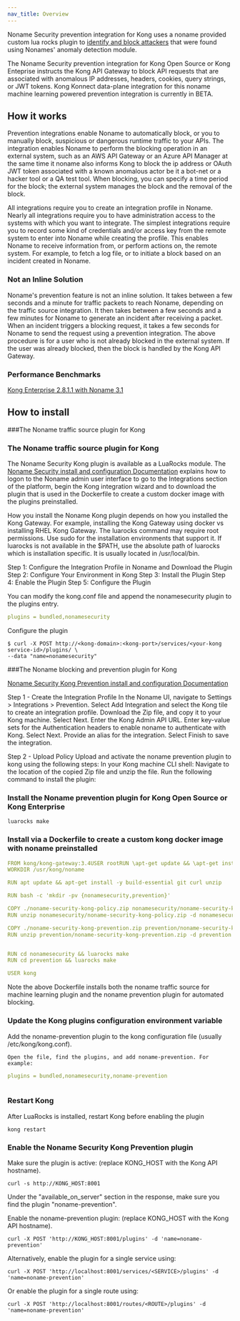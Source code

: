 ```yaml
---
nav_title: Overview
---
```


Noname Security prevention integration for Kong uses a noname provided custom lua rocks plugin to [identify and block attackers](https://docs.nonamesecurity.com/docs/kong-prevention) that were found using Nonames' anomaly detection module.

The Noname Security prevention integration for Kong Open Source or Kong Enteprise instructs the Kong API Gateway to block API requests that are associated with anomalous IP addresses, headers, cookies, query strings, or JWT tokens. Kong Konnect data-plane integration for this noname machine learning powered prevention integration is currently in BETA. 


## How it works

Prevention integrations enable Noname to automatically block, or you to manually block, suspicious or dangerous runtime traffic to your APIs. The integration enables Noname to perform the blocking operation in an external system, such as an AWS API Gateway or an Azure API Manager at the same time it noname also informs Kong to block the ip address or OAuth JWT token associated with a known anomalous actor be it a bot-net or a hacker tool or a QA test tool. When blocking, you can specify a time period for the block; the external system manages the block and the removal of the block.

All integrations require you to create an integration profile in Noname. Nearly all integrations require you to have administration access to the systems with which you want to integrate. The simplest integrations require you to record some kind of credentials and/or access key from the remote system to enter into Noname while creating the profile. This enables Noname to receive information from, or perform actions on, the remote system. For example, to fetch a log file, or to initiate a block based on an incident created in Noname.



### Not an Inline Solution

Noname's prevention feature is not an inline solution. It takes between a few seconds and a minute for traffic packets to reach Noname, depending on the traffic source integration. It then takes between a few seconds and a few minutes for Noname to generate an incident after receiving a packet. When an incident triggers a blocking request, it takes a few seconds for Noname to send the request using a prevention integration. The above procedure is for a user who is not already blocked in the external system. If the user was already blocked, then the block is handled by the Kong API Gateway. 

### Performance Benchmarks 
[Kong Enterprise 2.8.1.1 with Noname 3.1](https://docs.nonamesecurity.com/v320/docs/kong-performance-results)


## How to install

###The Noname traffic source plugin for Kong 

### The Noname traffic source plugin for Kong

The Noname Security Kong plugin is available as a LuaRocks module.
The [Noname Security install and configuration Documentation](https://docs.nonamesecurity.com/docs/kong-plugin) explains how to logon to the Noname admin user interface to go to the Integrations section of the platform, begin the Kong integration wizard and to download the plugin that is used in the Dockerfile to create a custom docker image with the plugins preinstalled. 

How you install the Noname Kong plugin depends on how you installed the Kong Gateway. For example, installing the Kong Gateway using docker vs installing RHEL Kong Gateway. The luarocks command may require root permissions. Use sudo for the installation environments that support it. If luarocks is not available in the $PATH, use the absolute path of luarocks which is installation specific. It is usually located in /usr/local/bin.

Step 1: Configure the Integration Profile in Noname and Download the Plugin
Step 2: Configure Your Environment in Kong
Step 3: Install the Plugin
Step 4: Enable the Plugin
Step 5: Configure the Plugin

You can modify the kong.conf file and append the nonamesecurity plugin to the plugins entry.

```yaml
plugins = bundled,nonamesecurity
```

Configure the plugin
```shell
$ curl -X POST http://<kong-domain>:<kong-port>/services/<your-kong service-id>/plugins/ \
--data "name=nonamesecurity"
```

###The Noname blocking and prevention plugin for Kong 

[Noname Security Kong Prevention install and configuration Documentation](https://docs.nonamesecurity.com/docs/kong-prevention)

Step 1 - Create the Integration Profile
In the Noname UI, navigate to Settings > Integrations > Prevention.
Select Add Integration and select the Kong tile to create an integration profile.
Download the Zip file, and copy it to your Kong machine.
Select Next.
Enter the Kong Admin API URL.
Enter key-value sets for the Authentication headers to enable noname to authenticate with Kong.
Select Next.
Provide an alias for the integration.
Select Finish to save the integration.

Step 2 - Upload Policy
Upload and activate the noname prevention plugin to kong using the following steps:
In your Kong machine CLI shell:
Navigate to the location of the copied Zip file and unzip the file.
Run the following command to install the plugin:

### Install the Noname prevention plugin for Kong Open Source or Kong Enterprise

```shell
luarocks make

```

### Install via a Dockerfile to create a custom kong docker image with noname preinstalled


```yaml
FROM kong/kong-gateway:3.4USER rootRUN \apt-get update && \apt-get install unzip -y  
WORKDIR /usr/kong/noname

RUN apt update && apt-get install -y build-essential git curl unzip

RUN bash -c 'mkdir -pv {nonamesecurity,prevention}'

COPY ./noname-security-kong-policy.zip nonamesecurity/noname-security-kong-policy.zip
RUN unzip nonamesecurity/noname-security-kong-policy.zip -d nonamesecurity && rm nonamesecurity/noname-security-kong-policy.zip

COPY ./noname-security-kong-prevention.zip prevention/noname-security-kong-prevention.zip
RUN unzip prevention/noname-security-kong-prevention.zip -d prevention && rm prevention/noname-security-kong-prevention.zip


RUN cd nonamesecurity && luarocks make
RUN cd prevention && luarocks make

USER kong
```

Note the above Dockerfile installs both the noname traffic source for machine learning plugin and the noname prevention plugin for automated blocking. 


### Update the Kong plugins configuration environment variable 

Add the noname-prevention plugin to the kong configuration file (usually /etc/kong/kong.conf).

    Open the file, find the plugins, and add noname-prevention. For example:


```yaml
plugins = bundled,nonamesecurity,noname-prevention
   
```

### Restart Kong

After LuaRocks is installed, restart Kong before enabling the plugin

```shell
kong restart
```

### Enable the Noname Security Kong Prevention plugin
Make sure the plugin is active: (replace KONG_HOST with the Kong API hostname).

```shell
curl -s http://KONG_HOST:8001
```
Under the "available_on_server" section in the response, make sure you find the plugin "noname-prevention".


Enable the noname-prevention plugin: (replace KONG_HOST with the Kong API hostname).

```shell
curl -X POST 'http://KONG_HOST:8001/plugins' -d 'name=noname-prevention'
```

Alternatively, enable the plugin for a single service using:
```shell
curl -X POST 'http://localhost:8001/services/<SERVICE>/plugins' -d 'name=noname-prevention'
```

Or enable the plugin for a single route using:
```shell
curl -X POST 'http://localhost:8001/routes/<ROUTE>/plugins' -d 'name=noname-prevention'
```